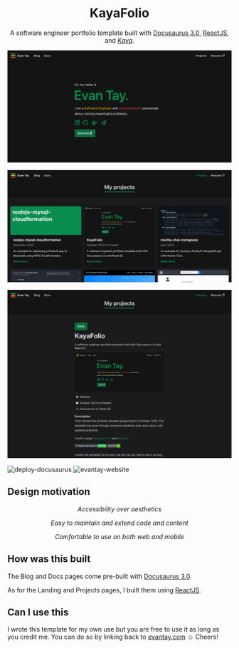 <h1 align="center">
  KayaFolio
</h1>

<p align="center">
  A software engineer portfolio template built with <a href="https://docusaurus.io">Docusaurus 3.0</a>, <a href="https://reactjs.org/">ReactJS</a>, and <i><a href="https://lmgtfy.app/?q=kaya">Kaya</a></i>.
</p>

![Landing page](img/landing.png)

![Projects page](img/projects.png)

![Projects page](img/projects-expanded.png)

![deploy-docusaurus](https://github.com/DigiPie/kaya-folio/workflows/deploy-docusaurus/badge.svg) ![evantay-website](https://img.shields.io/website?url=https%3A%2F%2Fevantay.com)

## Design motivation

<p align="center">
  <i>Accessibility over aesthetics</i>
</p>
<p align="center">
  <i>Easy to maintain and extend code and content</i>
</p>
<p align="center">
  <i>Comfortable to use on both web and mobile</i>
</p>

## How was this built

The Blog and Docs pages come pre-built with [Docusaurus 3.0](https://docusaurus.io).

As for the Landing and Projects pages, I built them using [ReactJS](https://reactjs.org/).

## Can I use this

I wrote this template for my own use but you are free to use it as long as you credit me. You can do so by linking back to [evantay.com](https://evantay.com/) :relaxed: Cheers!
